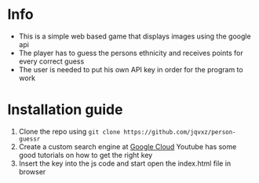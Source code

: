 # Info
- This is a simple web based game that displays images using the google api
- The player has to guess the persons ethnicity and receives points for every correct guess
- The user is needed to put his own API key in order for the program to work

# Installation guide
1. Clone the repo using ``` git clone https://github.com/jqvxz/person-guessr ```
2. Create a custom search engine at [Google Cloud](https://console.cloud.google.com/apis/api/customsearch.googleapis.com/)
   Youtube has some good tutorials on how to get the right key
4. Insert the key into the js code and start open the index.html file in browser

